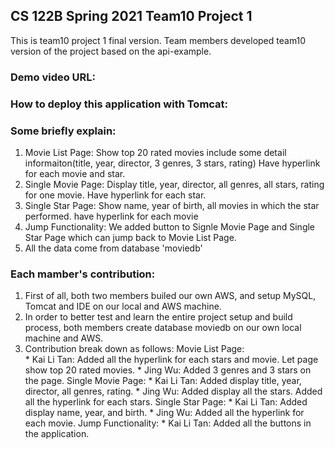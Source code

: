 ## CS 122B Spring 2021 Team10 Project 1 

This is team10 project 1 final version. Team members developed team10 version of the project based on the api-example.

### Demo video URL:



### How to deploy this application with Tomcat:






### Some briefly explain:
1. Movie List Page: Show top 20 rated movies include some detail informaiton(title, year, director, 3 genres, 3 stars, rating)
        Have hyperlink for each movie and star.
2. Single Movie Page: Display title, year, director, all genres, all stars, rating for one movie.
        Have hyperlink for each star.
3. Single Star Page: Show name, year of birth, all movies in which the star performed.
        have hyperlink for each movie
4. Jump Functionality: We added button to Signle Movie Page and Single Star Page which can jump back to Movie List Page.
5. All the data come from database 'moviedb'

### Each mamber's contribution:
1. First of all, both two members builed our own AWS, and setup MySQL, Tomcat and IDE on our local and AWS machine. 
2. In order to better test and learn the entire project setup and build process, both members create database moviedb on our own local machine and AWS.
3. Contribution break down as follows:
        Movie List Page:    
            * Kai Li Tan: Added all the hyperlink for each stars and movie. 
                                Let page show top 20 rated movies.
            * Jing Wu: Added 3 genres and 3 stars on the page.
        Single Movie Page:
            * Kai Li Tan: Added display title, year, director, all genres, rating.
            * Jing Wu: Added display all the stars.
                           Added all the hyperlink for each stars.
        Single Star Page:
            * Kai Li Tan: Added display name, year, and birth.
            * Jing Wu: Added all the hyperlink for each movie.
        Jump Functionality:
            * Kai Li Tan: Added all the buttons in the application.
